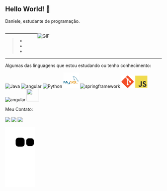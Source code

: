 <h2> Hello World! 👋 </h2> 

<!--
**daniele-silveira/daniele-silveira** is a ✨ _special_ ✨ repository because its `README.md` (this file) appears on your GitHub profile.
-->

<p> Daniele, estudante de programação.<br /><br /></p>

<img align="right" alt="GIF" src="https://user-images.githubusercontent.com/101999980/167680183-88896c09-e07f-4bf6-9962-754d0463f0c6.png" width="400px" />


<hr />
  
>*
>*
>* 

<hr />

Algumas das linguagens que estou estudando ou tenho conhecimento:

<p align="left">
<img src="https://cdn.jsdelivr.net/gh/devicons/devicon/icons/java/java-original-wordmark.svg" alt="Java" width="50" height="50" />
<img src="https://cdn.jsdelivr.net/gh/devicons/devicon/icons/angularjs/angularjs-original.svg" alt="angular" width="40" height="40"/> 
<img src="https://cdn.jsdelivr.net/gh/devicons/devicon/icons/python/python-original.svg" alt="Python" width="40" height="40" />
<img src="https://raw.githubusercontent.com/devicons/devicon/master/icons/mysql/mysql-original-wordmark.svg" alt="mysql" width="50" height="50"/>  
<img src="https://cdn.jsdelivr.net/gh/devicons/devicon/icons/spring/spring-original.svg" alt="springframework" width="40" height="40"/> 
<img src="https://raw.githubusercontent.com/devicons/devicon/master/icons/git/git-original.svg" alt="git" width="40" height="40"/> 
<img src="https://raw.githubusercontent.com/devicons/devicon/master/icons/javascript/javascript-original.svg" alt="javascript" width="40" height="40"/> 
<img src="https://cdn.jsdelivr.net/gh/devicons/devicon/icons/tomcat/tomcat-original.svg" alt="angular" width="40" height="40"/>
<img src="https://cdn.jsdelivr.net/gh/devicons/devicon/icons/msdos/msdos-original.svg" width="40" height="40"/>
         
</p>
          
<div> 
Meu Contato: <br /> <br /> 
<a href = "daniele20@gmail.com"><img src="https://img.shields.io/badge/-Gmail-%23333?style=for-the-badge&logo=gmail&logoColor=white" target="_blank"></a>
<a href="https://www.linkedin.com/in/daniele-napole%C3%A3o-silveira-0951531b5/" target="_blank"><img src="https://img.shields.io/badge/-LinkedIn-%230077B5?style=for-the-badge&logo=linkedin&logoColor=white" target="_blank"></a> 
<a href="" target="_blank"><img src="https://img.shields.io/badge/-Instagram-%23E4405F?style=for-the-badge&logo=instagram&logoColor=white" target="_blank"></a>
          
 
 
  
![Snake animation](https://github.com/daniele-silveira/daniele-silveira/blob/output/github-contribution-grid-snake.svg)
  
</div>
